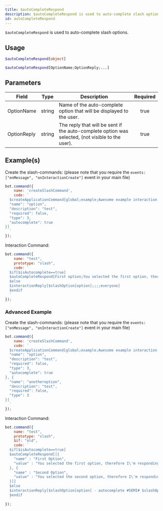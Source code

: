 ```yaml
---
title: $autoCompleteRespond
description: $autoCompleteRespond is used to auto-complete slash options.
id: autoCompleteRespond
---
```


`$autoCompleteRespond` is used to auto-complete slash options.

## Usage

```php
$autoCompleteRespond[object]
```

```php
$autoCompleteRespond[OptionName;OptionReply;...]
```

## Parameters

| Field       | Type   | Description                                                                                      | Required |
| ----------- | ------ | ------------------------------------------------------------------------------------------------ | :------: |
| OptionName  | string | Name of the auto-complete option that will be displayed to the user.                             |   true   |
| OptionReply | string | The reply that will be sent if the auto-complete option was selected, (not visible to the user). |   true   |

## Example(s)

Create the slash-commands: (please note that you require the `events: ["onMessage", "onInteractionCreate"]` event in
your main file)

```javascript
bot.command({
    name: 'createSlashCommand',
    code: `
  $createApplicationCommand[global;example;Awesome example interaction command with auto-complete!;true;slash;[{
  "name": "option",
  "description": "test",
  "required": false,
  "type": 3,
  "autocomplete": true
}]
  `
});
```

Interaction Command:

```javascript
bot.command({
    name: "test",
    prototype: "slash",
    code: `
  $if[$isAutocomplete==true]
  $autoCompleteRespond[First option;You selected the first option, therefore I'm responding with this!;Second option;You selected the first second, therefore I'm responding with this!]
  $else
  $interactionReply[$slashOption[option];;;;everyone]
  $endif
  `
});
```

### Advanced Example

Create the slash-commands: (please note that you require the `events: ["onMessage", "onInteractionCreate"]` event in
your main file)

```javascript
bot.command({
    name: 'createSlashCommand',
    code: `
  $createApplicationCommand[global;example;Awesome example interaction command with auto-complete!;true;slash;[{
  "name": "option",
  "description": "test",
  "required": false,
  "type": 3,
  "autocomplete": true
}, {
  "name": "anotheroption",
  "description": "test",
  "required": false,
  "type": 3
}]
  `
});
```

Interaction Command:

```javascript
bot.command({
    name: "test",
    prototype: "slash",
    $if: "old",
    code: `
  $if[$isAutocomplete==true]
  $autoCompleteRespond[[{ 
    "name" : "First Option",
    "value" : "You selected the first option, therefore I\'m responding with this!"
  }, {
    "name" : "Second Option",
    "value" : "You selected the second option, therefore I\'m responding with this!"
  }]]
  $else
  $interactionReply[$slashOption[option] - autocomplete #SEMI# $slashOption[anotheroption] - false autocomplete;;;;everyone]
  $endif
  `
});
```
